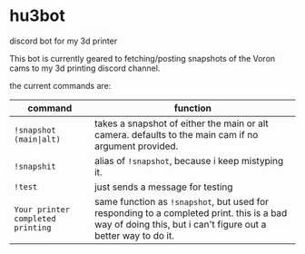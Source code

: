 # hu3bot

discord bot for my 3d printer

This bot is currently geared to fetching/posting snapshots of the Voron cams to my 3d printing discord channel.

the current commands are:

| command                           | function                                                                                                                                                   |
| --------------------------------- | ---------------------------------------------------------------------------------------------------------------------------------------------------------- |
| `!snapshot (main\|alt)`           | takes a snapshot of either the main or alt camera. defaults to the main cam if no argument provided.                                                       |
| `!snapshit`                       | alias of `!snapshot`, because i keep mistyping it.                                                                                                         |
| `!test`                           | just sends a message for testing                                                                                                                           |
| `Your printer completed printing` | same function as `!snapshot`, but used for responding to a completed print. this is a bad way of doing this, but i can't figure out a better way to do it. |
